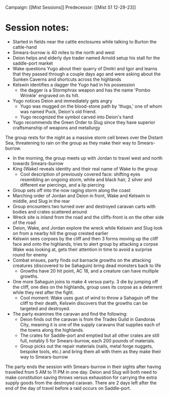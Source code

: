 Campaign: [[Mist Sessions]]
Predecessor: [[Mist S1 12-29-23]]
# Session notes:
- Started in fields near the cattle enclosures while talking to Burton the cattle-hand
- Smears-burrow is 40 miles to the north and west
- Deion helps and elderly dye trader named Arnold setup his stall for the saddle-port market
- Wake questions Yugo about their quarry of Dmitri and Igor and learns that they passed through a couple days ago and were asking about the Sunken Caverns and shortcuts across the highlands
- Kelswin identifies a dagger the Yugo had in his possession
	- the dagger is a Stormphrax weapon and has the name 'Pombo Wrinkle' engraved on its hilt. 
- Yugo notices Deion and immediately gets angry
	- Yugo was mugged on the blood-stone path by 'thugs,' one of whom was named Puck, Deion's old friend.
	- Yugo recognized the symbol carved into Deion's hand
- Yugo recommends the Green Order to Slug since they have superior craftsmanship of weapons and metallurgy

The group rests for the night as a massive storm cell brews over the Distant Sea, threatening to rain on the group as they make their way to Smears-burrow.

- In the morning, the group meets up with Jordan to travel west and north towards Smears-burrow
- King (Wake) reveals identity and their real name of Wake to the group
	- Cool description of previously covered face: shifting eyes resembling an ongoing storm, white and black hair, 2 silver and different ear piercings, and a lip piercing
- Group sets off into the now raging storm along the coast
- Marching order of Jordan and Deion in front, Wake and Kelswin in middle, and Slug in the rear
- Group encounters two turned over and destroyed caravan carts with bodies and crates scattered around
- Wreck site is inland from the road and the cliffs-front is on the other side of the road
- Deion, Wake, and Jordan explore the wreck while Kelswin and Slug look on from a nearby hill the group crested earlier
- Kelswin sees corpses by the cliff and then 3 forms moving up the cliff face and onto the highlands, tries to alert group by attacking a corpse Wake was looking at, gets their attention in time to avoid a surprise round for enemy
- Combat ensues, party finds out barnacle growths on the attacking creatures (discovered to be Sahaguin) bring dead monsters back to life 
	- Growths have 20 hit point, AC 18, and a creature can have multiple growths. 
- One more Sahaguin joins to make 4 versus party. 3 die by jumping off the cliff, one dies on the highlands, group uses its corpse as a deterrent while they rest after the fight. 
	- Cool moment: Wake uses gust of wind to throw a Sahaguin off the cliff to their death, Kelswin discovers that the growths can be targeted and destroyed. 
- The party examines the caravan and find the following:
	- Deion finds out the caravan is from the Trades Guild in Gandoras City, meaning it is one of the supply caravans that supplies each of the towns along the highlands. 
	- The crates for Saddle-port and emptied but all other crates are still full, notably 5 for Smears-burrow, each 200 pounds of materials.
	- Group picks out the repair materials (nails, metal forge nuggets, bespoke tools, etc.) and bring them all with them as they make their way to Smears-burrow

The party ends the session with Smears-burrow in their sights after having travelled from 5 AM to 11 PM in one day. Deion and Slug will both need to make constitution saving throws versus exhaustion for carrying the extra supply goods from the destroyed caravan. There are 2 days left after the end of the day of travel before a raid occurs on Saddle-port. 
